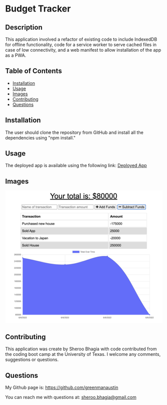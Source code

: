 # Budget Tracker

 ## Description

 This application involved a refactor of existing code to include IndexedDB for offline functionality, code for a service worker to serve cached files in case of low connectivity, and a web manifest to allow installation of the app as a PWA.    

## Table of Contents

  
  - [Installation](#installation)
  - [Usage](#usage)
  - [Images](#images)
  - [Contributing](#contributing)
  - [Questions](#questions)

  ## Installation

  The user should clone the repository from GitHub and install all the dependencies using "npm install." 

  ## Usage

  The deployed app is available using the following link:  <a href="https://whispering-brook-54265.herokuapp.com/">Deployed App</a>

  ## Images
  ![This is the deployed app](./appPics/photo1.png)
  ## Contributing

  This application was create by Sheroo Bhagia with code contributed from the coding boot camp at the University of Texas.  I welcome any comments, suggestions or questions.  


  ## Questions

  My Github page is: https://github.com/greenmanaustin

  You can reach me with questions at: sheroo.bhagia@gmail.com